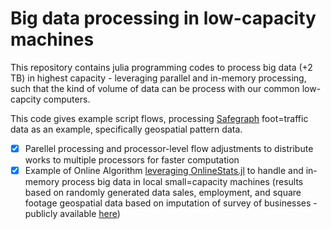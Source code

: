 # Big data processing in low-capacity machines
This repository contains julia programming codes to process big data (+2 TB) in highest capacity - leveraging parallel and in-memory processing, such that the kind of volume of data can be process with our common low-capcity computers.

This code gives example script flows, processing [Safegraph](https://www.safegraph.com/) foot=traffic data as an example, specifically geospatial pattern data.

- [x] Parellel processing and processor-level flow adjustments to distribute works to multiple processors for faster computation
- [x] Example of Online Algorithm [leveraging OnlineStats.jl](https://github.com/joshday/OnlineStats.jl) to handle and in-memory process big data in local small=capacity machines (results based on randomly generated data sales, employment, and square footage geospatial data based on imputation of survey of businesses - publicly available [here](https://www.census.gov/programs-surveys/susb.html))
